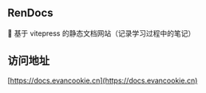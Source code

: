 ## RenDocs

📖 基于 vitepress 的静态文档网站（记录学习过程中的笔记）

## 访问地址
[https://docs.evancookie.cn](https://docs.evancookie.cn)
